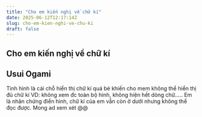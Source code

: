 ```yaml
---
title: "Cho em kiến nghị về chữ kí"
date: 2025-06-12T12:17:14Z
slug: cho-em-kien-nghi-ve-chu-ki
draft: false
---
```


## Cho em kiến nghị về chữ kí

## Usui Ogami

Tình hình là cái chỗ hiển thị chữ kí quá bé khiến cho mem không thể hiển thị đủ chữ kí
VD: không xem đc toàn bộ hình, không hiện hết dòng chữ.....
Em là nhân chứng điển hình, chữ kí của em vẫn còn ở dưới nhưng không thể đọc được.
Mong ad xem xét @@